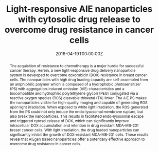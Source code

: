 ---
title: 'Light-responsive AIE nanoparticles with cytosolic drug release to overcome drug resistance in cancer cells'

# Authors
# If you created a profile for a user (e.g. the default `admin` user), write the username (folder name) here
# and it will be replaced with their full name and linked to their profile.
authors:
  - Youyong Yuan
  - Shidang Xu
  - Chong-Jing Zhang
  - Bin Liu*

# # Author notes (optional)
# author_notes:
#   - ''
#   - ''
#   - ''
#   - 'Corresponding author'

date: '2016-04-19T00:00:00Z'
doi: '10.1039/C6PY00449K'

# Schedule page publish date (NOT publication's date).
publishDate: '2016-04-20T00:00:00Z'

# Publication type.
# Accepts a single type but formatted as a YAML list (for Hugo requirements).
# Enter a publication type from the CSL standard.
publication_types: ['article-journal']

# Publication name and optional abbreviated publication name.
publication: In *Polymer Chemistry*
publication_short: In *Polym. Chem.*

abstract: The acquisition of resistance to chemotherapy is a major hurdle for successful cancer therapy. Herein, a new light-responsive drug delivery nanoparticle system is developed to overcome doxorubicin (DOX) resistance in breast cancer cells. The nanoparticles with high drug loading capacity are self-assembled from an amphiphilic polymer which is composed of a hydrophobic photosensitizer (PS) with aggregation-induced emission (AIE) characteristics and a biocompatible and hydrophilic poly(ethylene glycol) (PEG) conjugated via a reactive oxygen species (ROS) cleavable thioketal (TK) linker. The AIE PS makes the nanoparticles visible for high-quality imaging and capable of generating ROS upon light irradiation. When exposed to white light irradiation, the ROS generated from the PS could not only induce the endo-lysosomal membrane rupture, but also break the nanoparticles. This results in facilitated endo-lysosomal escape and triggered cytosol release of DOX, which can significantly improve intracellular DOX accumulation and retention in drug resistant MDA-MB-231 breast cancer cells. With light irradiation, the drug loaded nanoparticles can significantly inhibit the growth of DOX-resistant MDA-MB-231 cells. These results reveal that AIEgen based nanoparticles offer a potentially effective approach to overcome drug resistance in cancer cells.

# Summary. An optional shortened abstract.
summary: The acquisition of resistance to chemotherapy is a major hurdle for successful cancer therapy. Herein, a new light-responsive drug delivery nanoparticle system is developed to overcome doxorubicin (DOX) resistance in breast cancer cells. The nanoparticles with high drug loading capacity are self-assembled from an amphiphilic polymer which is composed of a hydrophobic photosensitizer (PS) with aggregation-induced emission (AIE) characteristics and a biocompatible and hydrophilic poly(ethylene glycol) (PEG) conjugated via a reactive oxygen species (ROS) cleavable thioketal (TK) linker. The AIE PS makes the nanoparticles visible for high-quality imaging and capable of generating ROS upon light irradiation. When exposed to white light irradiation, the ROS generated from the PS could not only induce the endo-lysosomal membrane rupture, but also break the nanoparticles. This results in facilitated endo-lysosomal escape and triggered cytosol release of DOX, which can significantly improve intracellular DOX accumulation and retention in drug resistant MDA-MB-231 breast cancer cells. With light irradiation, the drug loaded nanoparticles can significantly inhibit the growth of DOX-resistant MDA-MB-231 cells. These results reveal that AIEgen based nanoparticles offer a potentially effective approach to overcome drug resistance in cancer cells.
tags: []

# Display this page in the Featured widget?
featured: true

# Custom links (uncomment lines below)
# links:
# - name: Custom Link
#   url: http://example.org

url_pdf: 'https://pubs.rsc.org/en/content/articlepdf/2016/py/c6py00449k'
url_code: ''
url_dataset: ''
url_poster: ''
url_project: ''
url_slides: ''
url_source: ''
url_video: ''

# Featured image
# To use, add an image named `featured.jpg/png` to your page's folder.
# image:
#   caption: 'Image credit: [**Unsplash**](https://unsplash.com/photos/pLCdAaMFLTE)'
#   focal_point: ''
#   preview_only: false
---